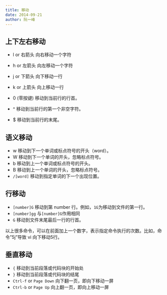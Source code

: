 ```yaml
---
title: 移动
date: 2014-09-21
author: 阮一峰
---
```


## 上下左右移动
- l or 右箭头	向右移动一个字符
- h or 左箭头	向左移动一个字符
- j or 下箭头	向下移动一行
- k or 上箭头	向上移动一行



- 0 (零按键)	移动到当前行的行首。
- ^	移动到当前行的第一个非空字符。
- $	移动到当前行的末尾。

## 语义移动

- w 移动到下一个单词或标点符号的开头（word）。
- W 移动到下一个单词的开头，忽略标点符号。
- b 移动到上一个单词或标点符号的开头。
- B 移动到上一个单词的开头，忽略标点符号。
- `/[word]` 移动到指定单词的下一个出现位置。

## 行移动

- `[number]G` 移动到第 number 行。例如，`1G`为移动到文件的第一行。
- `[number]gg` 与`[number]G`作用相同
- `G` 移动到文件末尾最后一行的行首。

以上很多命令，可以在前面加上一个数字，表示指定命令执行的次数。比如，命令”5j”导致 vi 向下移动5行。

## 垂直移动

- `{` 移动到当前段落或代码块的开始处
- `}` 移动到当前段落或代码块的结尾
- `Ctrl-f` or `Page Down` 向下翻一页，即向下移动一屏
- `Ctrl-b` or `Page Up` 向上翻一页，即向上移动一屏
